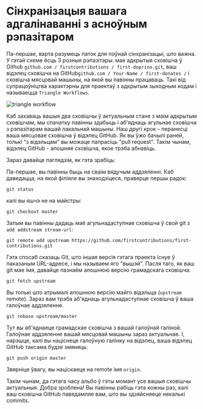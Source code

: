 # Сінхранізацыя вашага адгалінаванні з асноўным рэпазітаром

Па-першае, варта разумець паток для поўнай сінхранізацыі, што важна. У гэтай схеме ёсць 3 розныя рэпазітары: мае адкрытыя сховішча ў Github `github.com / firstcontributions / first-doprino.git`, ваш відэлец сховішча на GitHub` github.com / Your-Name / first-donates / ` і сховішча мясцовай машыны, на якой вы павінны працаваць. Такі від супрацоўніцтва характэрны для праектаў з адкрытым зыходным кодам і называецца `Triangle Workflows`.

<img style="float;" src="https://firstcontributions.github.io/assets/additional-material/triangle_workflow.png" alt="triangle workflow" />

Каб захаваць вашыя два сховішчы ў актуальным стане з маім адкрытым сховішчам, мы спачатку павінны здабыць і аб'яднаць агульнае сховішча з рэпазітарам вашай лакальнай машыны.
Наш другі крок - перанесці ваша мясцовае сховішча ў відэлец GitHub. Як вы ўжо бачылі раней, толькі "з відэльцам" вы можаце папрасіць "pull request". Такім чынам, відэлец GitHub - апошняе сховішча, якое трэба абнавіць.

Зараз давайце паглядзім, як гэта зрабіць:

Па-першае, вы павінны быць на сваім вядучым аддзяленні. Каб даведацца, на якой філіяле вы знаходзіцеся, праверце першы радок:
```
git status
```
калі вы яшчэ не на майстры:
```
git checkout master
```

Затым вы павінны дадаць маё агульнадаступнае сховішча ў свой git з `add addstream stream-url`:
```
git remote add upstream https://github.com/firstcontributions/first-contributions.git
```

Гэта спосаб сказаць Git, што іншая версія гэтага праекта існуе ў паказаным URL-адресе, і мы называем яго "вышэй". Пасля таго, як ваш git мае імя, давайце пазнаём апошнюю версію грамадскага сховішча:
```
git fetch upstream
```

Вы толькі што атрымалі апошнюю версію майго відэльца (`upstream` remote). Зараз вам трэба аб'яднаць агульнадаступнае сховішча ў ваша галоўнае аддзяленне.
```
git rebase upstream/master
```
Тут вы аб'яднаеце грамадскае сховішча з вашай галоўнай галіной. Галоўнае аддзяленне вашай мясцовай машыны зараз актуальнае. І, нарэшце, калі вы націснеце галоўную галінку на відэлец, ваша відэлец GitHub таксама будзе змяняць:
```
git push origin master
```

Звярніце ўвагу, вы націскаеце на remote імя `origin`.

Такім чынам, да гэтага часу альбо ў гэты момант усе вашыя сховішчы актуальныя. Добра зроблена! Вы павінны рабіць гэта кожны раз, калі ваш сховішча GitHub паведамляе вам, што вы здзяйсняеце некалькі commits.
